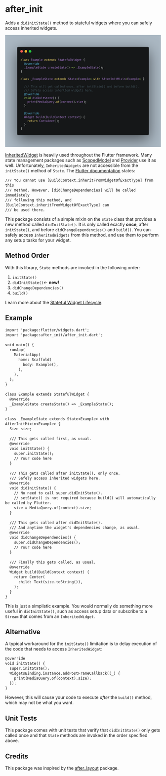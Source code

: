 # after_init

Adds a `didInitState()` method to stateful widgets where you can safely access inherited widgets.

![](after_init.png)

[InheritedWidget](https://api.flutter.dev/flutter/widgets/InheritedWidget-class.html) is heavily used throughout the Flutter framework. Many state management packages such as [ScopedModel](https://pub.dev/packages/scoped_model) and [Provider](https://pub.dev/packages/provider) use it as well. Unfortunately, `InheritedWidgets` are not accessible from the `initState()` method of `State`. The [Flutter documentation](https://api.flutter.dev/flutter/widgets/State/initState.html) states:

```
/// You cannot use [BuildContext.inheritFromWidgetOfExactType] from this
/// method. However, [didChangeDependencies] will be called immediately
/// following this method, and [BuildContext.inheritFromWidgetOfExactType] can
/// be used there.
```

This package consists of a simple mixin on the `State` class that provides a new method called `didInitState()`. It is only called exactly **once**, after `initState()`, and before `didChangeDependencies()` and `build()`. You can safely access `InheritedWidgets` from this method, and use them to perform any setup tasks for your widget.

## Method Order
With this library, `State` methods are invoked in the following order:

1. `initState()`
1. `didInitState()`← **new!**
1. `didChangeDependencies()`
1. `build()`

Learn more about the [Stateful Widget Lifecycle](https://flutterbyexample.com/stateful-widget-lifecycle/).

## Example

```
import 'package:flutter/widgets.dart';
import 'package:after_init/after_init.dart';

void main() {
  runApp(
    MaterialApp(
      home: Scaffold(
        body: Example(),
      ),
    ),
  );
}

class Example extends StatefulWidget {
  @override
  _ExampleState createState() => _ExampleState();
}

class _ExampleState extends State<Example> with AfterInitMixin<Example> {
  Size size;

  /// This gets called first, as usual.
  @override
  void initState() {
    super.initState();
    // Your code here
  }

  /// This gets called after initState(), only once.
  /// Safely access inherited widgets here.
  @override
  void didInitState() {
    // No need to call super.didInitState().
    // setState() is not required because build() will automatically be called by Flutter.
    size = MediaQuery.of(context).size;
  }

  /// This gets called after didInitState().
  /// And anytime the widget's dependencies change, as usual.
  @override
  void didChangeDependencies() {
    super.didChangeDependencies();
    // Your code here
  }

  /// Finally this gets called, as usual.
  @override
  Widget build(BuildContext context) {
    return Center(
      child: Text(size.toString()),
    );
  }
}
```
This is just a simplistic example. You would normally do something more useful in `didInitState()`, such as access setup data or subscribe to a `Stream` that comes from an `InheritedWidget`.

## Alternative

A typical workaround for the `initState()` limitation is to delay execution of the code that needs to access `InheritedWidget`:

```
@override
void initState() {
  super.initState();
  WidgetsBinding.instance.addPostFrameCallback((_) {
    print(MediaQuery.of(context).size);
  });
}

```

However, this will cause your code to execute *after* the `build()` method, which may not be what you want.

## Unit Tests

This package comes with unit tests that verify that `didInitState()` only gets called once and that `State` methods are invoked in the order specified above.

## Credits

This package was inspired by the [after_layout](https://pub.dev/packages/after_layout) package.